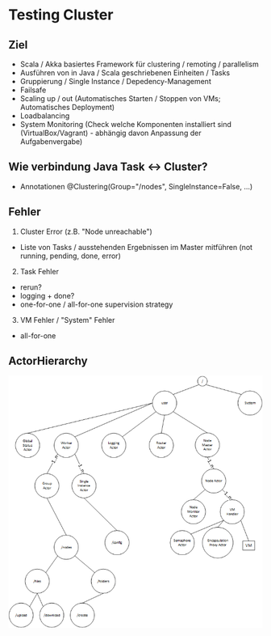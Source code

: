 # Testing Cluster
## Ziel
* Scala / Akka basiertes Framework für clustering / remoting / parallelism
* Ausführen von in Java / Scala geschriebenen Einheiten / Tasks
* Gruppierung / Single Instance / Depedency-Management
* Failsafe
* Scaling up / out (Automatisches Starten / Stoppen von VMs; Automatisches Deployment)
* Loadbalancing
* System Monitoring (Check welche Komponenten installiert sind (VirtualBox/Vagrant) - abhängig davon Anpassung der Aufgabenvergabe)

## Wie verbindung Java Task <-> Cluster?
* Annotationen @Clustering(Group="/nodes", SingleInstance=False, ...)

## Fehler
1. Cluster Error (z.B. "Node unreachable")
  * Liste von Tasks / ausstehenden Ergebnissen im Master mitführen (not running, pending, done, error)
2. Task Fehler
  * rerun?
  * logging + done?
  * one-for-one / all-for-one supervision strategy
3. VM Fehler / "System" Fehler
  * all-for-one

## ActorHierarchy
![Bild](diagrams/ActorHierarchy.png)

